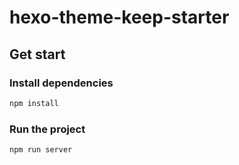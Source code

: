 # hexo-theme-keep-starter

## Get start

### Install dependencies

```bash
npm install
```

### Run the project

```bash
npm run server
```